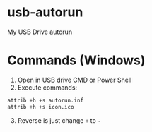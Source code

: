 # usb-autorun
My USB Drive autorun

# Commands (Windows)
1. Open in USB drive CMD or Power Shell
2. Execute commands:
```bash
attrib +h +s autorun.inf
attrib +h +s icon.ico
```
3. Reverse is just change `+` to `-`
